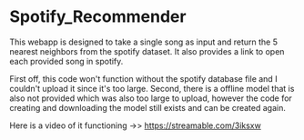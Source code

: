 # Spotify_Recommender

This webapp is designed to take a single song as input and return the 5 nearest neighbors from the spotify dataset. It also provides a link to open each provided song in spotify.

First off, this code won't function without the spotify database file and I couldn't upload it since it's too large. Second, there is a offline model that is also not provided which was also too large to upload, however the code for creating and downloading the model still exists and can be created again.



Here is a video of it functioning ->> https://streamable.com/3iksxw
